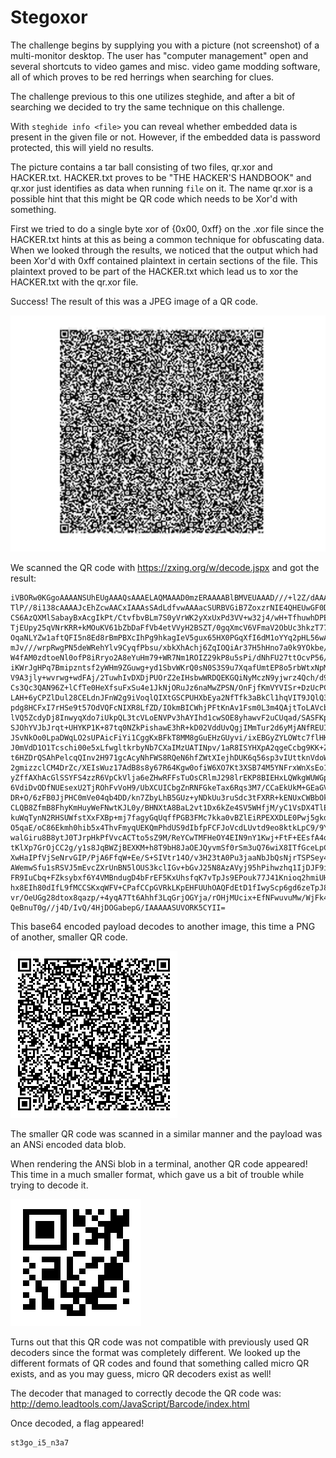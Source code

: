 # Stegoxor

The challenge begins by supplying you with a picture (not screenshot) of a multi-monitor desktop.
The user has "computer management" open and several shortcuts to video games and misc. video game modding software, all of which proves to be red herrings when searching for clues.

The challenge previous to this one utilizes steghide, and after a bit of searching we decided to try the same technique on this challenge.

With ```steghide info <file>``` you can reveal whether embedded data is present in the given file or not. However, if the embedded data is password protected, this will yield no results.

The picture contains a tar ball consisting of two files, qr.xor and HACKER.txt. HACKER.txt proves to be "THE HACKER'S HANDBOOK" and qr.xor just identifies as data when running ```file``` on it. The name qr.xor is a possible hint that this might be QR code which needs to be Xor'd with something.

First we tried to do a single byte xor of {0x00, 0xff} on the .xor file since the HACKER.txt hints at this as being a common technique for obfuscating data. When we looked through the results, we noticed that the output which had been Xor'd with 0xff contained plaintext in certain sections of the file. This plaintext proved to be part of the HACKER.txt which lead us to xor the HACKER.txt with the qr.xor file.

Success! The result of this was a JPEG image of a QR code.

![First QR code](https://github.com/noproplem/defcon_openctf_2018/blob/master/stegoxor/images/qr1.jpg)

We scanned the QR code with https://zxing.org/w/decode.jspx and got the result:
```
iVBORw0KGgoAAAANSUhEUgAAAQsAAAELAQMAAAD0mzERAAAABlBMVEUAAAD///+l2Z/dAAAAAnRS
TlP//8i138cAAAAJcEhZcwAACxIAAAsSAdLdfvwAAAacSURBVGiB7ZoxzrNIE4QHEUwGF0DiGmRc
CS6AzQXMlSabayBxAcgIkPt/CtvfbvBLm7S0yVrWK2yXxUxPd3VV+w32j4/wH+TfhuwhDPEKn0e3
TjEUpy25qVNrKRR+kMOuKV61bZbDaFfVb4etVVyH2BSZT/0gqXmcV6VFmaV2ObUc3hkzT77kCRnT
OqaNLYZw1aftQFI5n8Ed8rBmPBXcIhPg9hkagIeV5gux65HX0PGqXfI6dM1oYYq2pHL56wAcIOTL
mJv///wrpRwgPN5deWRehYlv9CyqfPbsu/xbkXhAchj6ZqIOQiAr37H5hHno7a0k9YOkbe/bI9ur
W4fAM0zdtoeNl0ofP8iRryo2A8eYuHm79+WR7Nm1ROIZ29kP8u5sPi/dNhFU27ttOcvP56/+E10f
iKWrJgHPq7Bmipzntsf2yWHm9ZGuwg+yd1SbvWKrQ0sN0S3S9u7XqafUmtEP8o5rbWtxNpMg5Zy2
V9A3jly+wvrwg+wdFAj/2TuwhIvDXDjPUOrZ2eIHsbwWRDQEKGQiNyMczN9yjwrz4Qch/d9hrfqm
Cs3Qc3QAN96Z+lCfTe0HeXfsuFxSu4e1JkNjORuJz6naMwZPSN/OnFjfKmVYVISr+DzUcPCv1Hwg
LAH+6yCPZlDul28CELdnJFnW2g9iVoqlQIXtGSCPUHXbEya2NfTfk3aBkCl1hqVIT9JQlQ3jWi71
pdg8HCFxI7rHSe9t57OdVQFcNIXR8LfZD/IOkmBICWhjPFtKnAv1Fsm0L3m4QAjtToLAVcb9uaZN
lVQ5ZcdyDj8InwyqXdo7iUkpQL3tcVLoENVPv3hAYIhd1cwSOE8yhawvF2uCUqad/SASFKppUXul
SJOhYVJbJrqt+UHYKP1K+87tq0NZkPishawE3hR+kD02VddUvQgjIMmTur2d6yMjANfREUIUE419
JSvNkOo0LpaDWqLO2sUPAicFiYi1CggKxBFkT8MM8gGuEHzGUyvi/ixEBGyZYLOWtc7flHKBkC90
J0mVdD1O1Tcschi00e5xLfwgltkrbyNb7CXaIMzUATINpv/1aR8ISYHXpA2qgeCcbg9KK+ZsXSFm
t6HZDrQSAhPelcqQInv2H971gcAcyNhFWS8RQeN6hfZWtXIejhDUK6q56sp3vIUttknVdoWOU/1s
2gmizzclCM4DrZc/XEIsWuz17AdB8s8y67R64Kgw0ofiW6XO7Kt3XSB74M5YNFrxWnXsEo1JNaNk
yZffAXhAcGlSSYFS4zzR6VpCkVlja6eZHwRFFsTuOsCRlmJ298lrEKP8BIEHxLQWkgWUWGpR+4Lp
6VdiDvODfNUEsexU2TjROhFvVoH9/UbXCUICbgZnRNFGkeTax6Rqs3M7/CCaEkUkM+GEaGV2qfJJ
DR+O/6zFB0JjPHC0mVe04qb4DD/kn7ZbyLhB5GUz+yNDkUu3ruSdc3tFXRR+kENUxCWBbOkkU+Aa
CLQB8ZfmB8FhyKmHuyWeFNwtKJL0y/BHNXtA8BaL2vt1Dx6kZe4SV5WHfjM/yC1VsDX4TlEvwX4k
kuWqTynN2RHSUWfstXxFXBp+mj7fagyGqUqffPGB3FMc7kka0vBZlEiRPEXXDLE0Pwj5gkdHY9b5
O5qaE/oC86Ekmh0hib5x4ThvFmyqUEKQmPhdUS9dIbfpFCFJoVcdLUvtd9eo8ktkLpC9/9YW+kWc
walGiru8B8ytJ0TJrpHkPfVvcACTto5sZ9M/ReYCwTMFHeOY4EIN9nY1Kwj+FtF+EEsfA4qswKiV
tKlXp7GrOjCC2g/y1s8JqBWZjBEXKM+h8T9bH8JaOEJQyvmSf0rSm3uQ76wiX8ITfGceLpC7X23S
XwHaIPfVjSeNrvGIP/PjA6FfqW+Ee/S+SIVtr14O/v3H23tA0Pu3jaaNbJbQsNjrTSPSey41+kHe
AWemwSfu1sRSVJ5mEvcZXrUnBN5lOUS3kclIGv+bGvJ25N8AzAVyj95hPihwzhq1IjDJF9i3OL/D
FR9IuCbq+FZksybxf6Y4VMBndugD4bFrEF5KxUhsfqK7vTpJs9EPouk77J41Knioq2hmiUHU3DqX
hx8EIh80dIfL9fMCCSKxqWFV+CPafCCpGVRkLKpEHFUUhOAQFdEtD1fIwyScp6gd6zeTpJ8UJo3c
vr/OeUGg28dtox8qazp/+4yqA7Tt6Ahhf3LqGrjOGYja/rOHjMUcix+EfNFwuvuMw/WjFk4X6r3/
QeBnuT0g//j4D/IvQ/4HjDOGabepG/IAAAAASUVORK5CYII=
```

This base64 encoded payload decodes to another image, this time a PNG of another, smaller QR code.

![Second QR code](https://github.com/noproplem/defcon_openctf_2018/blob/master/stegoxor/images/qr2.png)

The smaller QR code was scanned in a similar manner and the payload was an ANSi encoded data blob.

When rendering the ANSi blob in a terminal, another QR code appeared! This time in a much smaller format, which gave us a bit of trouble while trying to decode it.

![Micro QR](https://github.com/noproplem/defcon_openctf_2018/blob/master/stegoxor/images/microqr.png)

Turns out that this QR code was not compatible with previously used QR decoders since the format was completely different.
We looked up the different formats of QR codes and found that something called micro QR exists, and as you may guess, micro QR decoders exist as well!

The decoder that managed to correctly decode the QR code was: http://demo.leadtools.com/JavaScript/Barcode/index.html

Once decoded, a flag appeared!

```
st3go_i5_n3a7
```





